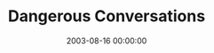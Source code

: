 ---
layout: series
series: "Dangerous Conversations"
permalink: "/dangerous-conversations/"
title: Dangerous Conversations
date: 2003-08-16 00:00:00
endDate: 2003-08-31 00:00:00
description: "What if prayer wasnt a collection of pre-arranged lines but just a conversation with God? Join us as we take a look at prayer."
src: "http://s3.amazonaws.com/crossroads-media/images/legacy/content/bigscreen.danger.jpg"
---